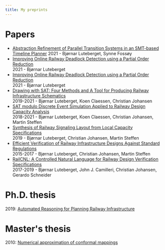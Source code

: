 ```yaml
---
title: My preprints
---
```


# Papers

 * [Abstraction Refinement of Parallel Transition Systems in an SMT-based Timeline Planner](smttimelines-2022-08-30.pdf) 
 2021 - Bjørnar Luteberget, Synne Fossøy
 * [Improving Online Railway Deadlock Detection using a Partial Order Reduction](deadlockrail-2021-10-08.pdf)  
 2021 - Bjørnar Luteberget
 * [Improving Online Railway Deadlock Detection using a Partial Order Reduction](deadlockrail-2021-10-08.pdf)  
 2021 - Bjørnar Luteberget
 * [Drawing with SAT: Four Methods and A Tool for Producing Railway Infrastructure Schematics](schematic-2021-03-18.pdf)  
 2019-2021 - Bjørnar Luteberget, Koen Claessen, Christian Johansen
 * [SAT modulo Discrete Event Simulation Applied to Railway Design Capacity Analysis](satmoddes-railway-capacity-2021-03-18.pdf)  
 2018-2021 - Bjørnar Luteberget, Koen Claessen, Christian Johansen, Martin Steffen
 * [Synthesis of Railway Signaling Layout from Local Capacity Specifications](signaling-synthesis-2019-04-12.pdf)  
 2019 - Bjørnar Luteberget, Christian Johansen, Martin Steffen
 * [Efficient Verification of Railway Infrastructure Designs Against Standard Regulations](staticrules-2017-01-27.pdf)  
 2015-2017 - Bjørnar Luteberget, Christian Johansen, Martin Steffen
 * [RailCNL: A Controlled Natural Language for Railway Design Verification Specifications](railcnl-2019-05-07.pdf)  
 2017-2019 - Bjørnar Luteberget, John J. Camilleri, Christian Johansen, Gerardo Schneider

# Ph.D. thesis

2019: [Automated Reasoning for Planning Railway Infrastructure](luteberget-thesis-plain-b5-2019-09-17.pdf)

# Master's thesis
2010: [Numerical approximation of conformal mappings](luteberget-numerical_approximation_of_conformal_mappings-2010.pdf)
